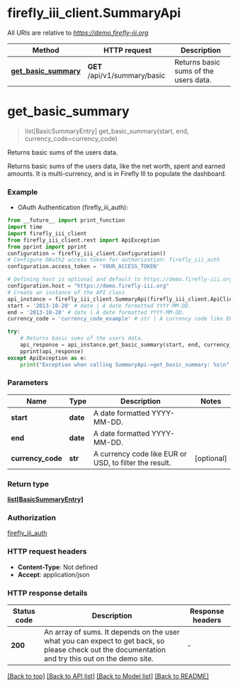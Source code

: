 # firefly_iii_client.SummaryApi

All URIs are relative to *https://demo.firefly-iii.org*

Method | HTTP request | Description
------------- | ------------- | -------------
[**get_basic_summary**](SummaryApi.md#get_basic_summary) | **GET** /api/v1/summary/basic | Returns basic sums of the users data.


# **get_basic_summary**
> list[BasicSummaryEntry] get_basic_summary(start, end, currency_code=currency_code)

Returns basic sums of the users data.

Returns basic sums of the users data, like the net worth, spent and earned amounts. It is multi-currency, and is in Firefly III to populate the dashboard. 

### Example

* OAuth Authentication (firefly_iii_auth):
```python
from __future__ import print_function
import time
import firefly_iii_client
from firefly_iii_client.rest import ApiException
from pprint import pprint
configuration = firefly_iii_client.Configuration()
# Configure OAuth2 access token for authorization: firefly_iii_auth
configuration.access_token = 'YOUR_ACCESS_TOKEN'

# Defining host is optional and default to https://demo.firefly-iii.org
configuration.host = "https://demo.firefly-iii.org"
# Create an instance of the API class
api_instance = firefly_iii_client.SummaryApi(firefly_iii_client.ApiClient(configuration))
start = '2013-10-20' # date | A date formatted YYYY-MM-DD. 
end = '2013-10-20' # date | A date formatted YYYY-MM-DD. 
currency_code = 'currency_code_example' # str | A currency code like EUR or USD, to filter the result.  (optional)

try:
    # Returns basic sums of the users data.
    api_response = api_instance.get_basic_summary(start, end, currency_code=currency_code)
    pprint(api_response)
except ApiException as e:
    print("Exception when calling SummaryApi->get_basic_summary: %s\n" % e)
```

### Parameters

Name | Type | Description  | Notes
------------- | ------------- | ------------- | -------------
 **start** | **date**| A date formatted YYYY-MM-DD.  | 
 **end** | **date**| A date formatted YYYY-MM-DD.  | 
 **currency_code** | **str**| A currency code like EUR or USD, to filter the result.  | [optional] 

### Return type

[**list[BasicSummaryEntry]**](BasicSummaryEntry.md)

### Authorization

[firefly_iii_auth](../README.md#firefly_iii_auth)

### HTTP request headers

 - **Content-Type**: Not defined
 - **Accept**: application/json

### HTTP response details
| Status code | Description | Response headers |
|-------------|-------------|------------------|
**200** | An array of sums. It depends on the user what you can expect to get back, so please check out the documentation and try this out on the demo site. |  -  |

[[Back to top]](#) [[Back to API list]](../README.md#documentation-for-api-endpoints) [[Back to Model list]](../README.md#documentation-for-models) [[Back to README]](../README.md)


